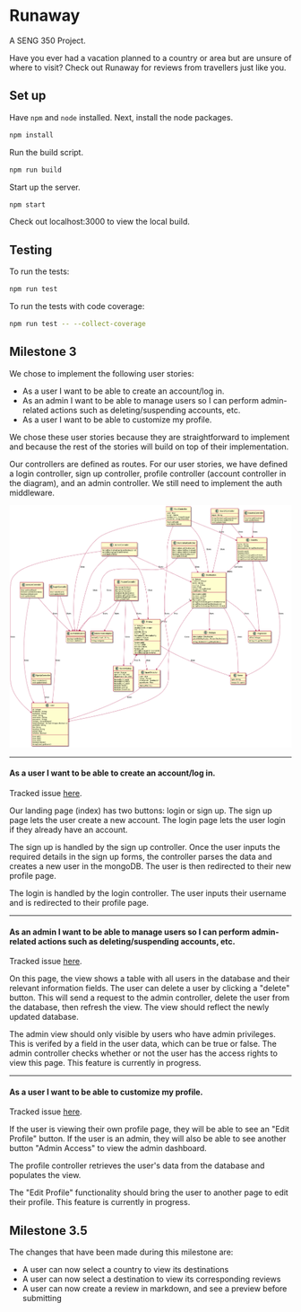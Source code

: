 # Runaway

A SENG 350 Project.

Have you ever had a vacation planned to a country or area but are unsure of where to visit? Check out Runaway for reviews from travellers just like you.

## Set up

Have `npm` and `node` installed. Next, install the node packages.

```bash
npm install
```

Run the build script.

```bash
npm run build
```

Start up the server.

```bash
npm start
```

Check out localhost:3000 to view the local build.

## Testing

To run the tests:

```bash
npm run test
```

To run the tests with code coverage:

```bash
npm run test -- --collect-coverage
```

## Milestone 3

We chose to implement the following user stories:

-   As a user I want to be able to create an account/log in.
-   As an admin I want to be able to manage users so I can perform admin-related actions such as deleting/suspending accounts, etc.
-   As a user I want to be able to customize my profile.

We chose these user stories because they are straightforward to implement and because the rest of the stories will build on top of their implementation.

Our controllers are defined as routes. For our user stories, we have defined a login controller, sign up controller, profile controller (account controller in the diagram), and an admin controller. We still need to implement the auth middleware.

![Class Diagram](docs/class.png 'Class Diagram')

---

#### As a user I want to be able to create an account/log in.

Tracked issue [here](https://github.com/seng350/seng350f19-project-3-6/issues/1).

Our landing page (index) has two buttons: login or sign up. The sign up page lets the user create a new account. The login page lets the user login if they already have an account.

The sign up is handled by the sign up controller. Once the user inputs the required details in the sign up forms, the controller parses the data and creates a new user in the mongoDB. The user is then redirected to their new profile page.

The login is handled by the login controller. The user inputs their username and is redirected to their profile page.

---

#### As an admin I want to be able to manage users so I can perform admin-related actions such as deleting/suspending accounts, etc.

Tracked issue [here](https://github.com/seng350/seng350f19-project-3-6/issues/7).

On this page, the view shows a table with all users in the database and their relevant information fields. The user can delete a user by clicking a "delete" button. This will send a request to the admin controller, delete the user from the database, then refresh the view. The view should reflect the newly updated database.

The admin view should only visible by users who have admin privileges. This is verifed by a field in the user data, which can be true or false. The admin controller checks whether or not the user has the access rights to view this page. This feature is currently in progress.

---

#### As a user I want to be able to customize my profile.

Tracked issue [here](https://github.com/seng350/seng350f19-project-3-6/issues/5).

If the user is viewing their own profile page, they will be able to see an "Edit Profile" button. If the user is an admin, they will also be able to see another button "Admin Access" to view the admin dashboard.

The profile controller retrieves the user's data from the database and populates the view.

The "Edit Profile" functionality should bring the user to another page to edit their profile. This feature is currently in progress.

## Milestone 3.5

The changes that have been made during this milestone are:
* A user can now select a country to view its destinations
* A user can now select a destination to view its corresponding reviews
* A user can now create a review in markdown, and see a preview before submitting

